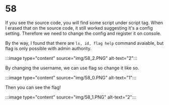 # 58

If you see the source code, you will find some script under script tag. When I erased that on the source code, it still worked suggesting it's a config setting. Therefore we need to change the config and register it on console.

By the way, I found that there are `ls, id, flag help` command avaiable, but flag is only possible with admin authority. 

:::image type="content" source="img/58_2.PNG" alt-text="2":::

By changing the username, we can use flag so change it like so.

:::image type="content" source="img/58_0.PNG" alt-text="1":::

Then you can see the flag!

:::image type="content" source="img/58_1.PNG" alt-text="2":::
